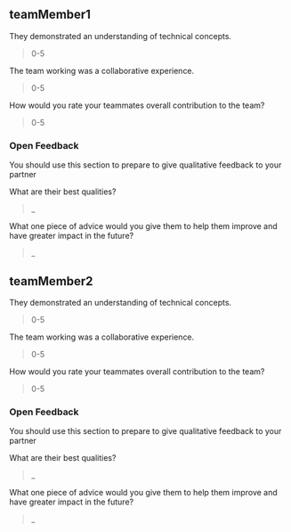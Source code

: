 ## teamMember1

They demonstrated an understanding of technical concepts.
> 0-5

The team working was a collaborative experience.
> 0-5

How would you rate your teammates overall contribution to the team?
> 0-5

### Open Feedback

You should use this section to prepare to give qualitative feedback to your partner

What are their best qualities?
> _

What one piece of advice would you give them to help them improve and have greater impact in the future?
> _

## teamMember2

They demonstrated an understanding of technical concepts.
> 0-5

The team working was a collaborative experience.
> 0-5

How would you rate your teammates overall contribution to the team?
> 0-5

### Open Feedback

You should use this section to prepare to give qualitative feedback to your partner

What are their best qualities?
> _

What one piece of advice would you give them to help them improve and have greater impact in the future?
> _
